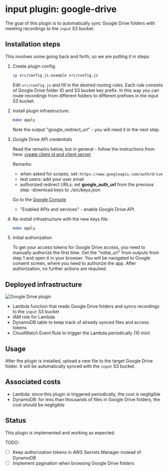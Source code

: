 # input plugin: google-drive

The goal of this plugin is to automatically sync Google Drive folders with meeting recordings to the `input` S3 bucket.

## Installation steps

This involves some going back and forth, so we are putting it in steps:

1. Create plugin config.

    ```bash
    cp src/config.js.example src/config.js
    ```

    Edit `src/config.js` and fill in the desired routing rules. 
    Each rule consists of Google Drive folder ID and S3 bucket key prefix.
    In this way you can route recordings from different folders to different prefixes in the input S3 bucket.

2. Install plugin infrastructure:
  
    ```bash
    make apply
    ```

    Note the output "google_redirect_url" - you will need it in the next step.

3. Google Drive API credentials

    Read the remarks below, but in general - follow the instructions from here: [create client id and client secret](https://developers.google.com/identity/sign-in/web/server-side-flow#step_1_create_a_client_id_and_client_secret)

    Remarks:

    - when asked for scopes, set: `https://www.googleapis.com/auth/drive`
    - test users: add your user email
    - authorized redirect URLs: set **google_auth_url** from the previous step
    -download keys to ./src/keys.json

    Go to the [Google Console](https://console.developers.google.com/)

    - "Enabled APIs and services" - enable Google Drive API

4. Re-install infrastructure with the new keys file:
  
      ```bash
      make apply
      ```

5. Initial authorization

    To get your access tokens for Google Drive access, you need to manually authorize the first time.
    Get the "initial_url" from outputs from step 1 and open it in your browser.
    You will be navigated to Google consent screen, where you need to authorize the app.
    After authorization, no further actions are required.

## Deployed infrastructure

![Google Drive plugin](./../../../docs/input-google-drive-landscape.png)

- Lambda function that reads Google Drive folders and syncs recordings to the `input` S3 bucket
- IAM role for Lambda
- DynamoDB table to keep track of already synced files and access tokens
- CloudWatch Event Rule to trigger the Lambda periodically (10 min)

## Usage

After the plugin is installed, upload a new file to the target Google Drive folder. It will be automatically synced with the `input` S3 bucket.

## Associated costs

- Lambda: since this plugin is triggered periodically, the cost is negligible
- DynamoDB: for less than thousands of files in Google Drive folders, the cost should be negligible

## Status

This plugin is implemented and working as expected.

TODO:

- [ ] Keep authorization tokens in AWS Secrets Manager instead of DynamoDB
- [ ] Implement pagination when browsing Google Drive folders
